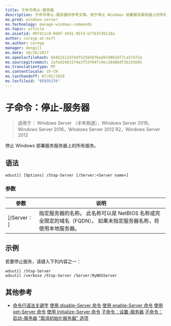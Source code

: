 ```yaml
---
title: 子命令停止-服务器
description: 子命令停止-服务器的参考文章，用于停止 Windows 部署服务服务器上的所有服务。
ms.prod: windows-server
ms.technology: manage-windows-commands
ms.topic: article
ms.assetid: 09f411c0-099f-4591-95fd-b77b3fd9118a
author: coreyp-at-msft
ms.author: coreyp
manager: dongill
ms.date: 10/16/2017
ms.openlocfilehash: 044b151247d4f525656f6ad97d882df7ca37472a
ms.sourcegitcommit: 2afed2461574a3f53f84fc9ec28d86df3b335685
ms.translationtype: MT
ms.contentlocale: zh-CN
ms.lasthandoff: 07/02/2020
ms.locfileid: "85935376"
---
```

# <a name="subcommand-stop-server"></a>子命令：停止-服务器

> 适用于： Windows Server （半年频道），Windows Server 2019，Windows Server 2016，Windows Server 2012 R2，Windows Server 2012

停止 Windows 部署服务服务器上的所有服务。

## <a name="syntax"></a>语法
```
wdsutil [Options] /Stop-Server [/Server:<Server name>]
```
### <a name="parameters"></a>参数
|参数|说明|
|-------|--------|
|[/Server： <Server name> ]|指定服务器的名称。 此名称可以是 NetBIOS 名称或完全限定的域名（FQDN）。 如果未指定服务器名称，将使用本地服务器。|
## <a name="examples"></a>示例
若要停止服务，请键入下列内容之一：
```
wdsutil /Stop-Server
wdsutil /verbose /Stop-Server /Server:MyWDSServer
```
## <a name="additional-references"></a>其他参考
- [命令行语法关键字](command-line-syntax-key.md) 
[使用 disable-Server 命令](using-the-disable-server-command.md) 
[使用 enable-Server 命令](using-the-enable-server-command.md) 
[使用 get-Server 命令](using-the-get-server-command.md) 
[使用 Initialize-Server 命令](using-the-initialize-server-command.md) 
[子命令：设置-服务器](subcommand-set-server.md) 
[子命令：启动-服务器](subcommand-start-server.md) 
["取消初始化服务器" 选项](the-uninitialize-server-option.md)
